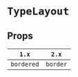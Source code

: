 # `TypeLayout`

## Props

| `1.x`      | `2.x`    |
| ---------- | -------- |
| `bordered` | `border` |
